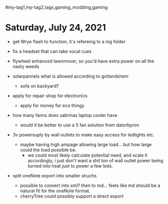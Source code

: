  #my-tag1,my-tag2,tags,gaming_modding,gaming 
# Saturday, July 24, 2021

- get Wrye flash to function, it's refereing to a log folder

- fix a headset that can take vocal cues

- flywheel enhanced lawnmover, so you'd have extra power on all the nasty weeds

- solarpannels what is allowed according to gotlandshem
  - sofa on backyard?

- apply for repair shop for electronics
  - apply for money for eco thingy

- how many fanns does sabrinas laptop cooler have
  - would it be better to use a 5 fan solution from datorbyron

- 3v powersuply by wall outlets to make easy access for ledlights etc.
  - maybe having high ampage allowing large load... but how large could the load possible be.
    - we could most likely calculate potential need, and scale it accordingly, i just don't want a shit ton of wall outlet power being turned into heat just to power a few leds.

- split oneNote export into smaller shuchs
  - possible to convert into xml? then to md... feels like md should be a natural fit for the oneNote format.
  - cherryTree could possibly support a direct export

